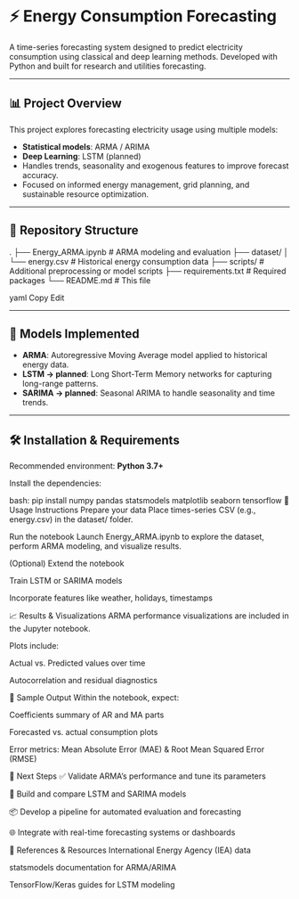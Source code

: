 # ⚡ Energy Consumption Forecasting

A time-series forecasting system designed to predict electricity consumption using classical and deep learning methods. Developed with Python and built for research and utilities forecasting.

---

## 📊 Project Overview

This project explores forecasting electricity usage using multiple models:

- **Statistical models**: ARMA / ARIMA
- **Deep Learning**: LSTM (planned)
- Handles trends, seasonality and exogenous features to improve forecast accuracy.
- Focused on informed energy management, grid planning, and sustainable resource optimization.

---

## 📂 Repository Structure

.
├── Energy_ARMA.ipynb # ARMA modeling and evaluation
├── dataset/
│ └── energy.csv # Historical energy consumption data
├── scripts/ # Additional preprocessing or model scripts
├── requirements.txt # Required packages
└── README.md # This file

yaml
Copy
Edit

---

## 🧠 Models Implemented

- **ARMA**: Autoregressive Moving Average model applied to historical energy data.
- **LSTM → planned**: Long Short-Term Memory networks for capturing long-range patterns.
- **SARIMA → planned**: Seasonal ARIMA to handle seasonality and time trends.

---

## 🛠️ Installation & Requirements

Recommended environment: **Python 3.7+**

Install the dependencies:

bash:
pip install numpy pandas statsmodels matplotlib seaborn tensorflow
🚀 Usage Instructions
Prepare your data
Place times-series CSV (e.g., energy.csv) in the dataset/ folder.

Run the notebook
Launch Energy_ARMA.ipynb to explore the dataset, perform ARMA modeling, and visualize results.

(Optional) Extend the notebook

Train LSTM or SARIMA models

Incorporate features like weather, holidays, timestamps

📈 Results & Visualizations
ARMA performance visualizations are included in the Jupyter notebook.

Plots include:

Actual vs. Predicted values over time

Autocorrelation and residual diagnostics

🎯 Sample Output
Within the notebook, expect:

Coefficients summary of AR and MA parts

Forecasted vs. actual consumption plots

Error metrics: Mean Absolute Error (MAE) & Root Mean Squared Error (RMSE)

📌 Next Steps
✅ Validate ARMA’s performance and tune its parameters

🧩 Build and compare LSTM and SARIMA models

📦 Develop a pipeline for automated evaluation and forecasting

🌐 Integrate with real-time forecasting systems or dashboards


📄 References & Resources
International Energy Agency (IEA) data

statsmodels documentation for ARMA/ARIMA

TensorFlow/Keras guides for LSTM modeling
